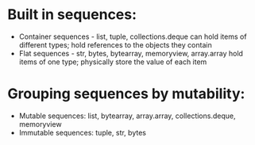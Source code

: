 # Built in sequences:
- Container sequences - list, tuple, collections.deque can hold items of different types; hold references to the objects they contain
- Flat sequences - str, bytes, bytearray, memoryview, array.array hold items of one type; physically store the value of each item

# Grouping sequences by mutability:
- Mutable sequences: list, bytearray, array.array, collections.deque, memoryview
- Immutable sequences: tuple, str, bytes

